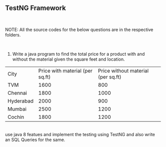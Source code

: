 ## TestNG Framework
<br>

NOTE: All the source codes for the below questions are in the respective folders.

<br>

1. Write a java program to find the total price for a product with and without the material given the square feet and location.

<table>
    <tr>
        <td>City</td>
        <td>Price with material (per sq.ft)</td>
        <td>Price without material (per sq.ft)</td>
    </tr>
    <tr>
        <td>TVM</td>
        <td>1600</td>
        <td>800</td>
    </tr>
    <tr>
        <td>Chennai</td>
        <td>1800</td>
        <td>1000</td>
    </tr>
    <tr>
        <td>Hyderabad</td>
        <td>2000</td>
        <td>900</td>
    </tr>
    <tr>
        <td>Mumbai</td>
        <td>2500</td>
        <td>1200</td>
    </tr>
    <tr>
        <td>Cochin</td>
        <td>1800</td>
        <td>1200</td>
    </tr>
</table>
<br>
use java 8 featues and implement the testing using TestNG and also write an SQL Queries for the same.